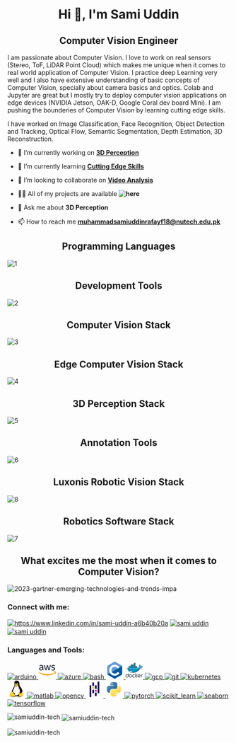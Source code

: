 <b><h1 align="center">Hi 👋, I'm Sami Uddin</h1></b>
<h2 align="center">Computer Vision Engineer</h2>

I am passionate about Computer Vision. I love to work on real sensors (Stereo, ToF, LiDAR Point Cloud) which makes me unique when it comes to real world application of Computer Vision. I practice deep Learning very well and I also have extensive understanding of basic concepts of Computer Vision, specially about camera basics and optics. Colab and Jupyter are great but I mostly try to deploy computer vision applications on edge devices (NVIDIA Jetson, OAK-D, Google Coral dev board Mini). I am pushing the bounderies of Computer Vision by learning cutting edge skills.

I have worked on Image Classification, Face Recognition, Object Detection and Tracking, Optical Flow, Semantic Segmentation, Depth Estimation, 3D Reconstruction. 

- 🔭 I’m currently working on **[3D Perception](https://github.com/SamiUddin-tech/LiDAR-Point-Cloud)**

- 🌱 I’m currently learning **[Cutting Edge Skills](https://www.thinkautonomous.ai/)**

- 👯 I’m looking to collaborate on **[Video Analysis](https://github.com/SamiUddin-tech/Video-Analysis)**

- 👨‍💻 All of my projects are available **![here](https://github.com/SamiUddin-tech)**

- 💬 Ask me about **3D Perception**

- 📫 How to reach me **muhammadsamiuddinrafayf18@nutech.edu.pk**

<h2 align="center">Programming Languages</h2>

![1](https://github.com/SamiUddin-tech/SamiUddin-tech/assets/81253183/21a8fe22-e185-4bad-a418-a7c0cd4d0da7)

<h2 align="center">Development Tools</h2>

![2](https://github.com/SamiUddin-tech/SamiUddin-tech/assets/81253183/6320e1d8-44c4-42df-a0e7-03ff830c5bf3)

<h2 align="center">Computer Vision Stack</h2>

![3](https://github.com/SamiUddin-tech/SamiUddin-tech/assets/81253183/a2d79e30-99de-460d-b5ad-609a7849fa9b)

<h2 align="center">Edge Computer Vision Stack</h2>

![4](https://github.com/SamiUddin-tech/SamiUddin-tech/assets/81253183/df15b9e3-5612-4de1-b22d-d5c84c09b7f8)

<h2 align="center">3D Perception Stack</h2>

![5](https://github.com/SamiUddin-tech/SamiUddin-tech/assets/81253183/315ae248-1f96-43bc-8004-e1dbeef6b738)

<h2 align="center">Annotation Tools</h2>

![6](https://github.com/SamiUddin-tech/SamiUddin-tech/assets/81253183/678b0ea4-b534-4e42-a61b-666f7667059f)

<h2 align="center">Luxonis Robotic Vision Stack</h2>

![8](https://github.com/SamiUddin-tech/SamiUddin-tech/assets/81253183/b7531ebb-d3cf-4e91-8743-1d770339be5a)

<h2 align="center">Robotics Software Stack</h2>

![7](https://github.com/SamiUddin-tech/SamiUddin-tech/assets/81253183/3c843ff9-8d6d-4b38-84b9-84b8a091612d)

<h2 align="center">What excites me the most when it comes to Computer Vision?</h2>


![2023-gartner-emerging-technologies-and-trends-impa](https://github.com/SamiUddin-tech/SamiUddin-tech/assets/81253183/e71555db-4525-495c-b40b-aaff2b2ba1f4)

<h3 align="left">Connect with me:</h3>
<p align="left">
<a href="https://www.linkedin.com/in/sami-uddin-a6b40b20a/" target="blank"><img align="center" src="https://raw.githubusercontent.com/rahuldkjain/github-profile-readme-generator/master/src/images/icons/Social/linked-in-alt.svg" alt="https://www.linkedin.com/in/sami-uddin-a6b40b20a" height="30" width="40" /></a>
<a href="https://www.youtube.com/channel/UCRotd0klFJPhVRxsmH2rdwg" target="blank"><img align="center" src="https://raw.githubusercontent.com/rahuldkjain/github-profile-readme-generator/master/src/images/icons/Social/youtube.svg" alt="sami uddin" height="30" width="40" /></a>
<a href="https://www.upwork.com/freelancers/~01f5ef90bcd6545eb3" target="blank"><img align="center" src="https://www.svgrepo.com/show/349549/upwork.svg" alt="sami uddin" height="30" width="40" /></a>
</p>

<h3 align="left">Languages and Tools:</h3>
<p align="left"> <a href="https://www.arduino.cc/" target="_blank" rel="noreferrer"> <img src="https://cdn.worldvectorlogo.com/logos/arduino-1.svg" alt="arduino" width="40" height="40"/> </a> <a href="https://aws.amazon.com" target="_blank" rel="noreferrer"> <img src="https://raw.githubusercontent.com/devicons/devicon/master/icons/amazonwebservices/amazonwebservices-original-wordmark.svg" alt="aws" width="40" height="40"/> </a> <a href="https://azure.microsoft.com/en-in/" target="_blank" rel="noreferrer"> <img src="https://www.vectorlogo.zone/logos/microsoft_azure/microsoft_azure-icon.svg" alt="azure" width="40" height="40"/> </a> <a href="https://www.gnu.org/software/bash/" target="_blank" rel="noreferrer"> <img src="https://www.vectorlogo.zone/logos/gnu_bash/gnu_bash-icon.svg" alt="bash" width="40" height="40"/> </a> <a href="https://www.cprogramming.com/" target="_blank" rel="noreferrer"> <img src="https://raw.githubusercontent.com/devicons/devicon/master/icons/c/c-original.svg" alt="c" width="40" height="40"/> </a> <a href="https://www.docker.com/" target="_blank" rel="noreferrer"> <img src="https://raw.githubusercontent.com/devicons/devicon/master/icons/docker/docker-original-wordmark.svg" alt="docker" width="40" height="40"/> </a> <a href="https://cloud.google.com" target="_blank" rel="noreferrer"> <img src="https://www.vectorlogo.zone/logos/google_cloud/google_cloud-icon.svg" alt="gcp" width="40" height="40"/> </a> <a href="https://git-scm.com/" target="_blank" rel="noreferrer"> <img src="https://www.vectorlogo.zone/logos/git-scm/git-scm-icon.svg" alt="git" width="40" height="40"/> </a> <a href="https://kubernetes.io" target="_blank" rel="noreferrer"> <img src="https://www.vectorlogo.zone/logos/kubernetes/kubernetes-icon.svg" alt="kubernetes" width="40" height="40"/> </a> <a href="https://www.linux.org/" target="_blank" rel="noreferrer"> <img src="https://raw.githubusercontent.com/devicons/devicon/master/icons/linux/linux-original.svg" alt="linux" width="40" height="40"/> </a> <a href="https://www.mathworks.com/" target="_blank" rel="noreferrer"> <img src="https://upload.wikimedia.org/wikipedia/commons/2/21/Matlab_Logo.png" alt="matlab" width="40" height="40"/> </a> <a href="https://opencv.org/" target="_blank" rel="noreferrer"> <img src="https://www.vectorlogo.zone/logos/opencv/opencv-icon.svg" alt="opencv" width="40" height="40"/> </a> <a href="https://pandas.pydata.org/" target="_blank" rel="noreferrer"> <img src="https://raw.githubusercontent.com/devicons/devicon/2ae2a900d2f041da66e950e4d48052658d850630/icons/pandas/pandas-original.svg" alt="pandas" width="40" height="40"/> </a> <a href="https://www.python.org" target="_blank" rel="noreferrer"> <img src="https://raw.githubusercontent.com/devicons/devicon/master/icons/python/python-original.svg" alt="python" width="40" height="40"/> </a> <a href="https://pytorch.org/" target="_blank" rel="noreferrer"> <img src="https://www.vectorlogo.zone/logos/pytorch/pytorch-icon.svg" alt="pytorch" width="40" height="40"/> </a> <a href="https://scikit-learn.org/" target="_blank" rel="noreferrer"> <img src="https://upload.wikimedia.org/wikipedia/commons/0/05/Scikit_learn_logo_small.svg" alt="scikit_learn" width="40" height="40"/> </a> <a href="https://seaborn.pydata.org/" target="_blank" rel="noreferrer"> <img src="https://seaborn.pydata.org/_images/logo-mark-lightbg.svg" alt="seaborn" width="40" height="40"/> </a> <a href="https://www.tensorflow.org" target="_blank" rel="noreferrer"> <img src="https://www.vectorlogo.zone/logos/tensorflow/tensorflow-icon.svg" alt="tensorflow" width="40" height="40"/> </a> </p>

<p><img align="left" src="https://github-readme-stats.vercel.app/api/top-langs?username=samiuddin-tech&show_icons=true&locale=en&layout=compact" alt="samiuddin-tech" /></p>

<p>&nbsp;<img align="center" src="https://github-readme-stats.vercel.app/api?username=samiuddin-tech&show_icons=true&locale=en" alt="samiuddin-tech" /></p>

<p><img align="center" src="https://github-readme-streak-stats.herokuapp.com/?user=samiuddin-tech&" alt="samiuddin-tech" /></p>
